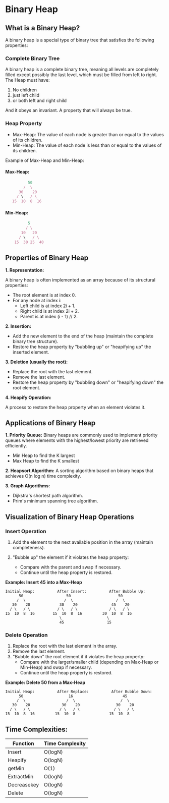 # Binary Heap

## What is a Binary Heap?

A binary heap is a special type of binary tree that satisfies the following properties:

### Complete Binary Tree

A binary heap is a complete binary tree, meaning all levels are completely filled except possibly the last level, which must be filled from left to right. The Heap must have:
1. No children
2. just left child
3. or both left and right child

And it obeys an invariant. A property that will always be true.

### Heap Property

- Max-Heap: The value of each node is greater than or equal to the values of its children.
- Min-Heap: The value of each node is less than or equal to the values of its children.

Example of Max-Heap and Min-Heap:

#### Max-Heap:

``` typescript
          50
        /  \
      30    20
     / \   / \
   15  10  8  16
```

#### Min-Heap:
``` typescript
          5
         / \
       10   20
      / \   / \
    15  30 25  40
```

## Properties of Binary Heap

**1. Representation:**

A binary heap is often implemented as an array because of its structural properties:

- The root element is at index 0.
- For any node at index i:
    - Left child is at index 2i + 1.
    - Right child is at index 2i + 2.
    - Parent is at index (i - 1) // 2.

**2. Insertion:**

- Add the new element to the end of the heap (maintain the complete binary tree structure).
- Restore the heap property by "bubbling up" or "heapifying up" the inserted element.

**3. Deletion (usually the root):**

- Replace the root with the last element.
- Remove the last element.
- Restore the heap property by "bubbling down" or "heapifying down" the root element.

**4. Heapify Operation:**

A process to restore the heap property when an element violates it.

## Applications of Binary Heap

**1. Priority Queue:**
Binary heaps are commonly used to implement priority queues where elements with the highest/lowest priority are retrieved efficiently.
- Min Heap to find the K largest
- Max Heap to find the K smallest

**2. Heapsort Algorithm:**
A sorting algorithm based on binary heaps that achieves O(n log n) time complexity.

**3. Graph Algorithms:**

- Dijkstra's shortest path algorithm.
- Prim's minimum spanning tree algorithm.


## Visualization of Binary Heap Operations

### Insert Operation

1. Add the element to the next available position in the array (maintain completeness).

2. "Bubble up" the element if it violates the heap property:
    - Compare with the parent and swap if necessary.
    - Continue until the heap property is restored.

**Example: Insert 45 into a Max-Heap**
```typecript
Initial Heap:          After Insert:          After Bubble Up:
      50                   50                     50
     /  \                 /  \                   /  \
   30    20             30    20               45    20
  / \   / \            / \   / \              / \   / \
15  10  8  16        15  10  8  16         30  10  8  16
                        \                    \
                        45                   15
```

### Delete Operation

1. Replace the root with the last element in the array.
2. Remove the last element.
3. "Bubble down" the root element if it violates the heap property:
    - Compare with the larger/smaller child (depending on Max-Heap or Min-Heap) and swap if necessary.
    - Continue until the heap property is restored.

**Example: Delete 50 from a Max-Heap**
``` typecript
Initial Heap:          After Replace:          After Bubble Down:
      50                    16                      45
     /  \                  /  \                    /  \
   30    20              30    20                30    20
  / \   / \             / \   / \               / \   / \
15  10  8  16         15  10  8               15  10  8

```

## Time Complexities:

| Function  | Time Complexity  |
|---|---|
| Insert  | O(logN) |
| Heapify  | O(logN) |
| getMin  | O(1) |
| ExtractMin  | O(logN) |
| Decreasekey  | O(logN) |
| Delete  | O(logN) |
